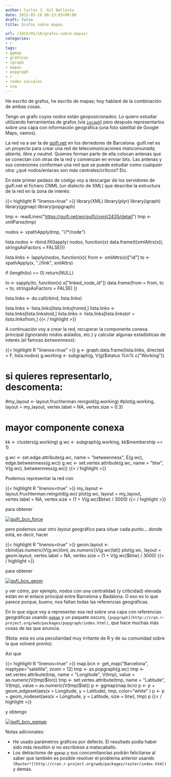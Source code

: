```yaml
---
author: Carlos J. Gil Bellosta
date: 2015-05-18 08:13:03+00:00
draft: false
title: Grafos sobre mapas

url: /2015/05/18/grafos-sobre-mapas/
categories:
- r
tags:
- ggmap
- gráficos
- igraph
- mapas
- popgraph
- r
- redes sociales
- sna
---
```


He escrito de grafos, he escrito de mapas; hoy hablaré de la combinación de ambas cosas.

Tengo un grafo cuyos nodos están geoposicionados. Lo quiero estudiar utilizando herramientas de grafos (vía [`igraph`](http://igraph.org/r/)) pero después representarlos sobre una capa con información geográfica (una foto satelital de Google Maps, vamos).

La red va a ser la de [guifi.net](http://guifi.net/es) en los derredores de Barcelona. guifi.net es un proyecto para crear una red de telecomunicaciones _mancomunada, abierta, libre y neutral_. Quienes forman parte de ella colocan antenas que se conectan con otras de la red y comienzan en enviar bits. Las antenas y sus conexiones conforman una red que se puede estudiar como cualquier otra: ¿qué nodos/enlaces son más centrales/críticos? Etc.

En este primer pedazo de código voy a descargar de los servidores de guifi.net el fichero CNML (un dialecto de XML) que describe la estructura de la red en la zona de interés:

{{< highlight R "linenos=true" >}}
library(XML)
library(plyr)
library(igraph)
library(ggmap)
library(popgraph)

tmp <- readLines("https://guifi.net/en/guifi/cnml/2435/detail")
tmp <- xmlParse(tmp)

nodos <- xpathApply(tmp, "//*/node")

lista.nodos <- rbind.fill(lapply(
  nodos, function(x) data.frame(t(xmlAttrs(x)),
                                stringsAsFactors = FALSE)))

lista.links <- lapply(nodos, function(x){
  from <- xmlAttrs(x)["id"]
  to   <- xpathApply(x, ".//link", xmlAttrs)

  if (length(to) == 0)
    return(NULL)

  to <- sapply(to, function(x) x["linked_node_id"])
  data.frame(from = from, to = to, stringsAsFactors = FALSE)
})

lista.links <- do.call(rbind, lista.links)

lista.links <- lista.links[lista.links$from %in% lista.nodos$id,]
lista.links <- lista.links[lista.links$to   %in% lista.nodos$id,]
lista.links <- lista.links[lista.links$to != lista.links$from,]
{{< / highlight >}}

A continuación voy a crear la red, recuperar la componente conexa principal (ignorando nodos aislados, etc.) y calcular algunas estadísticas de interés (el famoso _betweenness_):

{{< highlight R "linenos=true" >}}
g <- graph.data.frame(lista.links, directed = F, lista.nodos)
g.working <- subgraph(g, V(g)$status %in% c("Working"))

# si quieres representarlo, descomenta:
#my_layout <- layout.fruchterman.reingold(g.working)
#plot(g.working, layout = my_layout, vertex.label = NA, vertex.size = 0.3)

# mayor componente conexa
kk <- clusters(g.working)
g.wc <- subgraph(g.working, kk$membership == 1)

g.wc <- set.edge.attribute(g.wc, name = "betweenness", E(g.wc),
                            edge.betweenness(g.wc))
g.wc <- set.vertex.attribute(g.wc, name = "btw",
                              V(g.wc), betweenness(g.wc))
{{< / highlight >}}

Podemos representar la red con

{{< highlight R "linenos=true" >}}
my_layout <- layout.fruchterman.reingold(g.wc)
plot(g.wc, layout = my_layout, vertex.label = NA,
      vertex.size = (1 + V(g.wc)$btw) / 3000)
{{< / highlight >}}

para obtener

[![guifi_bcn_force](/wp-uploads/2015/05/guifi_bcn_force.png#center)
](/wp-uploads/2015/05/guifi_bcn_force.png#center)

pero podemos usar otro _layout_ geográfico para situar cada punto... donde está, es decir, hacer

{{< highlight R "linenos=true" >}}
geom.layout <- cbind(as.numeric(V(g.wc)$lon),
                      as.numeric(V(g.wc)$lat))
plot(g.wc, layout = geom.layout, vertex.label = NA,
      vertex.size = (1 + V(g.wc)$btw) / 3000)
{{< / highlight >}}

para obtener

[![gufi_bcn_geom](/wp-uploads/2015/05/gufi_bcn_geom.png#center)
](/wp-uploads/2015/05/gufi_bcn_geom.png#center)

y ver cómo, por ejemplo, nodos con una centralidad (y criticidad) elevada están en el enlace principal entre Barcelona y Badalona. O eso es lo que parece porque, bueno, nos faltan todas las referencias geográficas.

En lo que sigue voy a representar esa red sobre una capa con referencias geográficas usando [`ggmap`](http://cran.r-project.org/web/packages/ggmap/index.html) y un paquete oscuro, `[popgraph](http://cran.r-project.org/web/packages/popgraph/index.html)`, que hace muchas más cosas de las que anuncia.

(Nota: esta es una peculiaridad muy irritante de R y de su comunidad sobre la que volveré pronto).

Así que

{{< highlight R "linenos=true" >}}
map.bcn <- get_map("Barcelona", maptype="satellite", zoom = 12)
tmp <- as.popgraph(g.wc)
tmp <- set.vertex.attribute(tmp, name = "Longitude", V(tmp),
                            value = as.numeric(V(tmp)$lon))
tmp <- set.vertex.attribute(tmp, name = "Latitude", V(tmp),
                            value = as.numeric(V(tmp)$lat))
p <- ggmap(map.bcn)
p <- p + geom_edgeset(aes(x = Longitude, y = Latitude), tmp, color="white" )
p <- p + geom_nodeset(aes(x = Longitude, y = Latitude, size = btw), tmp)
p
{{< / highlight >}}

y obtengo

[![guifi_bcn_ggmap](/wp-uploads/2015/05/guifi_bcn_ggmap.png#center)
](/wp-uploads/2015/05/guifi_bcn_ggmap.png#center)

Notas adicionales:

* He usado parámetros gráficos por defecto. El resultado podía haber sido más resultón si no escribiese a matacaballo.
* Los detractores de `ggmap` y sus concomitancias podrán felicitarse al saber que también es posible resolver el problema anterior usando `[Raster*](http://cran.r-project.org/web/packages/raster/index.html)` y demás.